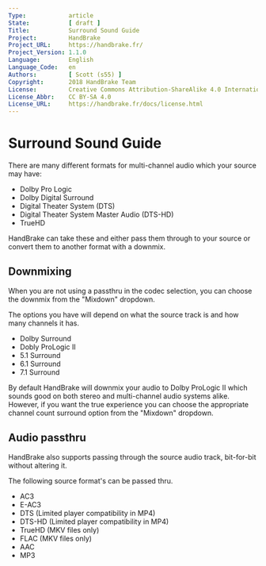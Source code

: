 ```yaml
---
Type:            article
State:           [ draft ]
Title:           Surround Sound Guide
Project:         HandBrake
Project_URL:     https://handbrake.fr/
Project_Version: 1.1.0
Language:        English
Language_Code:   en
Authors:         [ Scott (s55) ]
Copyright:       2018 HandBrake Team
License:         Creative Commons Attribution-ShareAlike 4.0 International
License_Abbr:    CC BY-SA 4.0
License_URL:     https://handbrake.fr/docs/license.html
---
```


Surround Sound Guide
=============================

There are many different formats for multi-channel audio which your source may have:

- Dolby Pro Logic
- Dolby Digital Surround
- Digital Theater System (DTS)
- Digital Theater System Master Audio (DTS-HD) 
- TrueHD

HandBrake can take these and either pass them through to your source or convert them to another format with a downmix.

## Downmixing
When you are not using a passthru in the codec selection, you can choose the downmix from the "Mixdown" dropdown.

The options you have will depend on what the source track is and how many channels it has.

- Dolby Surround
- Dobly ProLogic II
- 5.1 Surround
- 6.1 Surround
- 7.1 Surround

By default HandBrake will downmix your audio to Dolby ProLogic II which sounds good on both stereo and multi-channel audio systems alike. However, if you want the true experience you can choose the appropriate channel count surround option from the "Mixdown" dropdown.

## Audio passthru

HandBrake also supports passing through the source audio track, bit-for-bit without altering it.

The following source format's can be passed thru.

- AC3
- E-AC3
- DTS    (Limited player compatibility in MP4)
- DTS-HD (Limited player compatibility in MP4)
- TrueHD (MKV files only)
- FLAC   (MKV files only)
- AAC
- MP3
